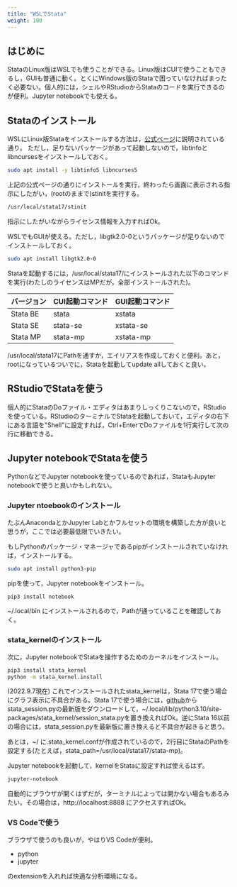 ```yaml
---
title: "WSLでStata"
weight: 100
---
```


## はじめに

StataのLinux版はWSLでも使うことができる。Linux版はCUIで使うこともできるし，GUIも普通に動く。とくにWindows版のStataで困っていなければまったく必要ない。個人的には，シェルやRStudioからStataのコードを実行できるのが便利。Jupyter notebookでも使える。

## Stataのインストール

WSLにLinux版Stataをインストールする方法は，[公式ページ](https://www.stata.com/support/faqs/unix/install-download-on-linux/)に説明されている通り。
ただし，足りないパッケージがあって起動しないので，libtinfoとlibncursesをインストールしておく。

 ```bash
sudo apt install -y libtinfo5 libncurses5
 ```

上記の公式ページの通りにインストールを実行，終わったら画面に表示される指示にしたがい，(rootのままで)stinitを実行する。

```bash
/usr/local/stata17/stinit
```

指示にしたがいながらライセンス情報を入力すればOk。

WSLでもGUIが使える。ただし，libgtk2.0-0というパッケージが足りないのでインストールしておく。

```bash
sudo apt install libgtk2.0-0
```

Stataを起動するには，/usr/local/stata17/にインストールされた以下のコマンドを実行(わたしのライセンスはMPだが，全部インストールされた)。

|バージョン|CUI起動コマンド|GUI起動コマンド|
|-|-|-|
|Stata BE|stata|xstata|
|Stata SE|stata-se|xstata-se|
|Stata MP|stata-mp|xstata-mp|

/usr/local/stata17にPathを通すか，エイリアスを作成しておくと便利。あと，rootになっているついでに，Stataを起動してupdate allしておくと良い。

## RStudioでStataを使う

個人的にStataのDoファイル・エディタはあまりしっくりこないので，RStudioを使っている。RStudioのターミナルでStataを起動しておいて，エディタの右下にある言語を"Shell"に設定すれば，Ctrl+EnterでDoファイルを1行実行して次の行に移動できる。

## Jupyter notebookでStataを使う

PythonなどでJupyter notebookを使っているのであれば，StataもJupyter notebookで使うと良いかもしれない。

### Jupyter ntoebookのインストール

たぶんAnacondaとかJupyter Labとかフルセットの環境を構築した方が良いと思うが，ここでは必要最低限でいきたい。

もしPythonのパッケージ・マネージャであるpipがインストールされていなければ，インストールする。

```bash
sudo apt install python3-pip
```

pipを使って，Jupyter notebookをインストール。

```bash
pip3 install notebook
```

~/.local/bin にインストールされるので，Pathが通っていることを確認しておく。

### stata_kernelのインストール

次に，Jupyter notebookでStataを操作するためのカーネルをインストール。

```bash
pip3 install stata_kernel
python -m stata_kernel.install
```

(2022.9.7現在) これでインストールされたstata_kernelは，Stata 17で使う場合にグラフ表示に不具合がある。Stata 17で使う場合には，[github](https://github.com/kylebarron/stata_kernel/tree/master/stata_kernel)からstata_session.pyの最新版をダウンロードして，~/.local/lib/python3.10/site-packages/stata_kernel/session_stata.pyを置き換えればOk。逆にStata 16以前の場合には，stata_session.pyを最新版に置き換えると不具合が起きると思う。

あとは，~/ に.stata_kernel.confが作成されているので，2行目にStataのPathを設定する(たとえば，stata_path=/usr/local/stata17/stata-mp)。

Jupyter notebookを起動して，kernelをStataに設定すれば使えるはず。

```bash
jupyter-notebook
```

自動的にブラウザが開くはずだが，ターミナルによっては開かない場合もあるみたい。その場合は，http://localhost:8888 にアクセスすればOk。

### VS Codeで使う

ブラウザで使うのも良いが，やはりVS Codeが便利。

- python
- jupyter

のextensionを入れれば快適な分析環境になる。
